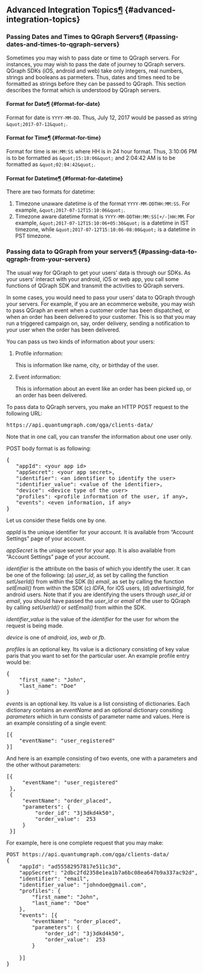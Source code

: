 ## Advanced Integration Topics[¶](#advanced-integration-topics) {#advanced-integration-topics}

### Passing Dates and Times to QGraph Servers[¶](#passing-dates-and-times-to-qgraph-servers) {#passing-dates-and-times-to-qgraph-servers}

Sometimes you may wish to pass date or time to QGraph servers. For instances, you may wish to pass the date of journey to QGraph servers. QGraph SDKs (iOS, android and web) take only integers, real numbers, strings and booleans as parmeters. Thus, dates and times need to be formatted as strings before they can be passed to QGraph. This section describes the format which is understood by QGraph servers.

#### Format for Date[¶](#format-for-date) {#format-for-date}

Format for date is `YYYY-MM-DD`. Thus, July 12, 2017 would be passed as string `&quot;2017-07-12&quot;`.

#### Format for Time[¶](#format-for-time) {#format-for-time}

Format for time is `HH:MM:SS` where HH is in 24 hour format. Thus, 3:10:06 PM is to be formatted as `&quot;15:10:06&quot;` and 2:04:42 AM is to be formatted as `&quot;02:04:42&quot;`.

#### Format for Datetime[¶](#format-for-datetime) {#format-for-datetime}

There are two formats for datetime:

1.  Timezone unaware datetime is of the format `YYYY-MM-DDTHH:MM:SS`. For example, `&quot;2017-07-12T15:10:06&quot;`.
2.  Timezone aware datetime format is `YYYY-MM-DDTHH:MM:SS[+/-]HH:MM`. For example, `&quot;2017-07-12T15:10:06+05:30&quot;` is a datetime in IST timezone, while `&quot;2017-07-12T15:10:06-08:00&quot;` is a datetime in PST timezone.

### Passing data to QGraph from your servers[¶](#passing-data-to-qgraph-from-your-servers) {#passing-data-to-qgraph-from-your-servers}

The usual way for QGraph to get your users’ data is through our SDKs. As your users’ interact with your android, iOS or web app, you call some functions of QGraph SDK and transmit the activities to QGraph servers.

In some cases, you would need to pass your users’ data to QGraph through your servers. For example, if you are an ecommerce website, you may wish to pass QGraph an event when a customer order has been dispatched, or when an order has been delivered to your customer. This is so that you may run a triggered campaign on, say, order delivery, sending a notification to your user when the order has been delivered.

You can pass us two kinds of information about your users:

1.  Profile information:

    This is information like name, city, or birthday of the user.

2.  Event information:

    This is information about an event like an order has been picked up, or an order has been delivered.

To pass data to QGraph servers, you make an HTTP POST request to the following URL:

<pre>https://api.quantumgraph.com/qga/clients-data/
</pre>

Note that in one call, you can transfer the information about one user only.

POST body format is as following:

<pre>{
   &quot;appId&quot;: &lt;your app id&gt;
   &quot;appSecret&quot;: &lt;your app secret&gt;,
   &quot;identifier&quot;: &lt;an identifier to identify the user&gt;
   &quot;identifier_value&quot;: &lt;value of the identifier&gt;,
   &quot;device&quot;: &lt;device type of the user&gt;
   &quot;profiles&quot;: &lt;profile information of the user, if any&gt;,
   &quot;events&quot;: &lt;even information, if any&gt;
}
</pre>

Let us consider these fields one by one.

_appId_ is the unique identifier for your account. It is available from “Account Settings” page of your account.

_appSecret_ is the unique secret for your app. It is also available from “Account Settings” page of your account.

_identifier_ is the attribute on the basis of which you identify the user. It can be one of the following: (a) _user_id_, as set by calling the function _setUserId()_ from within the SDK (b) _email_, as set by calling the function _setEmail()_ from within the SDK (c) _IDFA_, for iOS users, (d) _advertisingId_, for android users. Note that if you are identifying the users through _user_id_ or _email_, you should have passed the _user_id_ or _email_ of the user to QGraph by calling _setUserId()_ or _setEmail()_ from within the SDK.

_identifier_value_ is the value of the _identifier_ for the user for whom the request is being made.

_device_ is one of _android_, _ios_, _web_ or _fb_.

_profiles_ is an optional key. Its value is a dictionary consisting of key value paris that you want to set for the particular user. An example profile entry would be:

<pre>{
    &quot;first_name&quot;: &quot;John&quot;,
    &quot;last_name&quot;: &quot;Doe&quot;
}
</pre>

_events_ is an optional key. Its value is a list consisting of dictionaries. Each dictionary contains an _eventName_ and an optional dictionary consiting _parameters_ which in turn consists of parameter name and values. Here is an example consisting of a single event:

<pre>[{
    &quot;eventName&quot;: &quot;user_registered&quot;
}]
</pre>

And here is an example consisting of two events, one with a parameters and the other without parameters:

<pre>[{
     &quot;eventName&quot;: &quot;user_registered&quot;
 },
 {
     &quot;eventName&quot;: &quot;order_placed&quot;,
     &quot;parameters&quot;: {
         &quot;order_id&quot;: &quot;3j3dkd4k50&quot;,
         &quot;order_value&quot;:  253
     }
 }]
</pre>

For example, here is one complete request that you may make:

<pre>POST https://api.quantumgraph.com/qga/clients-data/
{
    &quot;appId&quot;: &quot;ad55582957817e511c3d&quot;,
    &quot;appSecret&quot;: &quot;2dbc2fd2358e1ea1b7a6bc08ea647b9a337ac92d&quot;,
    &quot;identifier&quot;: &quot;email&quot;,
    &quot;identifier_value&quot;: &quot;johndoe@gmail.com&quot;,
    &quot;profiles&quot;: {
        &quot;first_name&quot;: &quot;John&quot;,
        &quot;last_name&quot;: &quot;Doe&quot;
    },
    &quot;events&quot;: [{
        &quot;eventName&quot;: &quot;order_placed&quot;,
        &quot;parameters&quot;: {
            &quot;order_id&quot;: &quot;3j3dkd4k50&quot;,
            &quot;order_value&quot;:  253
        }

    }]
}
</pre>